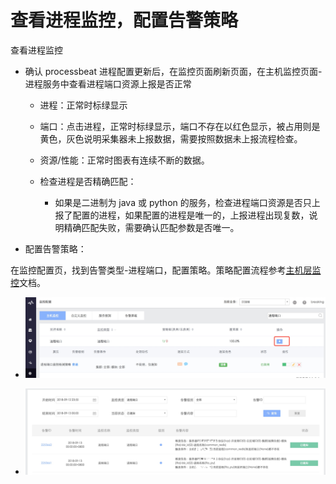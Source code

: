 # 查看进程监控，配置告警策略

查看进程监控

  - 确认 processbeat 进程配置更新后，在监控页面刷新页面，在主机监控页面-进程服务中查看进程端口资源上报是否正常

      - 进程：正常时标绿显示

      - 端口：点击进程，正常时标绿显示，端口不存在以红色显示，被占用则是黄色，灰色说明采集器未上报数据，需要按照数据未上报流程检查。

      - 资源/性能：正常时图表有连续不断的数据。

      - 检查进程是否精确匹配：
        - 如果是二进制为 java 或 python 的服务，检查进程端口资源是否只上报了配置的进程，如果配置的进程是唯一的，上报进程出现复数，说明精确匹配失败，需要确认匹配参数是否唯一。

- 配置告警策略：

在监控配置页，找到告警类型-进程端口，配置策略。策略配置流程参考[主机层监控](5.1/蓝鲸监控/快速入门/主机监控/host_monitor_config.md)文档。

  - ![](../../media/15372515049194.jpg)

  - ![](../../media/15372522856813.jpg)
